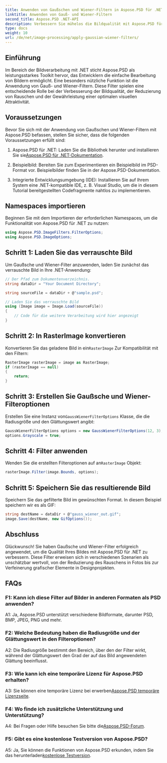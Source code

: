 ```yaml
---
title: Anwenden von Gaußschen und Wiener-Filtern in Aspose.PSD für .NET
linktitle: Anwenden von Gauß- und Wiener-Filtern
second_title: Aspose.PSD .NET-API
description: Verbessern Sie mühelos die Bildqualität mit Aspose.PSD für .NET. Wenden Sie Gauß- und Wiener-Filter an, um Rauschen zu reduzieren und eine optimale visuelle Attraktivität zu erzielen.
type: docs
weight: 10
url: /de/net/image-processing/apply-gaussian-wiener-filters/
---
```

## Einführung

Im Bereich der Bildverarbeitung mit .NET sticht Aspose.PSD als leistungsstarkes Toolkit hervor, das Entwicklern die einfache Bearbeitung von Bildern ermöglicht. Eine besonders nützliche Funktion ist die Anwendung von Gauß- und Wiener-Filtern. Diese Filter spielen eine entscheidende Rolle bei der Verbesserung der Bildqualität, der Reduzierung von Rauschen und der Gewährleistung einer optimalen visuellen Attraktivität.

## Voraussetzungen

Bevor Sie sich mit der Anwendung von Gaußschen und Wiener-Filtern mit Aspose.PSD befassen, stellen Sie sicher, dass die folgenden Voraussetzungen erfüllt sind:

1. Aspose.PSD für .NET: Laden Sie die Bibliothek herunter und installieren Sie sie[Aspose.PSD für .NET-Dokumentation](https://reference.aspose.com/psd/net/).

2. Beispielbild: Bereiten Sie zum Experimentieren ein Beispielbild im PSD-Format vor. Beispielbilder finden Sie in der Aspose.PSD-Dokumentation.

3. Integrierte Entwicklungsumgebung (IDE): Installieren Sie auf Ihrem System eine .NET-kompatible IDE, z. B. Visual Studio, um die in diesem Tutorial bereitgestellten Codefragmente nahtlos zu implementieren.

## Namespaces importieren

Beginnen Sie mit dem Importieren der erforderlichen Namespaces, um die Funktionalität von Aspose.PSD für .NET zu nutzen:

```csharp
using Aspose.PSD.ImageFilters.FilterOptions;
using Aspose.PSD.ImageOptions;
```

## Schritt 1: Laden Sie das verrauschte Bild

Um Gaußsche und Wiener-Filter anzuwenden, laden Sie zunächst das verrauschte Bild in Ihre .NET-Anwendung:

```csharp
// Der Pfad zum Dokumentenverzeichnis.
string dataDir = "Your Document Directory";

string sourceFile = dataDir + @"sample.psd";

// Laden Sie das verrauschte Bild
using (Image image = Image.Load(sourceFile))
{
    // Code für die weitere Verarbeitung wird hier angezeigt
}
```

## Schritt 2: In RasterImage konvertieren

 Konvertieren Sie das geladene Bild in ein`RasterImage` Zur Kompatibilität mit den Filtern:

```csharp
RasterImage rasterImage = image as RasterImage;
if (rasterImage == null)
{
    return;
}
```

## Schritt 3: Erstellen Sie Gaußsche und Wiener-Filteroptionen

 Erstellen Sie eine Instanz von`GaussWienerFilterOptions` Klasse, die die Radiusgröße und den Glättungswert angibt:

```csharp
GaussWienerFilterOptions options = new GaussWienerFilterOptions(12, 3);
options.Grayscale = true;
```

## Schritt 4: Filter anwenden

 Wenden Sie die erstellten Filteroptionen auf an`RasterImage` Objekt:

```csharp
rasterImage.Filter(image.Bounds, options);
```

## Schritt 5: Speichern Sie das resultierende Bild

Speichern Sie das gefilterte Bild im gewünschten Format. In diesem Beispiel speichern wir es als GIF:

```csharp
string destName = dataDir + @"gauss_wiener_out.gif";
image.Save(destName, new GifOptions());
```

## Abschluss

Glückwunsch! Sie haben Gaußsche und Wiener-Filter erfolgreich angewendet, um die Qualität Ihres Bildes mit Aspose.PSD für .NET zu verbessern. Diese Filter erweisen sich in verschiedenen Szenarien als unschätzbar wertvoll, von der Reduzierung des Rauschens in Fotos bis zur Verfeinerung grafischer Elemente in Designprojekten.

## FAQs

### F1: Kann ich diese Filter auf Bilder in anderen Formaten als PSD anwenden?

A1: Ja, Aspose.PSD unterstützt verschiedene Bildformate, darunter PSD, BMP, JPEG, PNG und mehr.

### F2: Welche Bedeutung haben die Radiusgröße und der Glättungswert in den Filteroptionen?

A2: Die Radiusgröße bestimmt den Bereich, über den der Filter wirkt, während der Glättungswert den Grad der auf das Bild angewendeten Glättung beeinflusst.

### F3: Wie kann ich eine temporäre Lizenz für Aspose.PSD erhalten?

 A3: Sie können eine temporäre Lizenz bei erwerben[Aspose.PSD temporäre Lizenzseite](https://purchase.aspose.com/temporary-license/).

### F4: Wo finde ich zusätzliche Unterstützung und Unterstützung?

 A4: Bei Fragen oder Hilfe besuchen Sie bitte die[Aspose.PSD-Forum](https://forum.aspose.com/c/psd/34).

### F5: Gibt es eine kostenlose Testversion von Aspose.PSD?

 A5: Ja, Sie können die Funktionen von Aspose.PSD erkunden, indem Sie das herunterladen[kostenlose Testversion](https://releases.aspose.com/).

